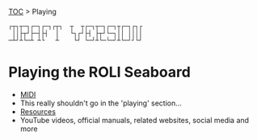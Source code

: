 [TOC](../README.md) > Playing
```
┌┬┐┬─┐┌─┐┌─┐┌┬┐  ┬  ┬┌─┐┬─┐┌─┐┬┌─┐┌┐┌
 ││├┬┘├─┤├┤  │   └┐┌┘├┤ ├┬┘└─┐││ ││││
─┴┘┴└─┴ ┴└   ┴    └┘ └─┘┴└─└─┘┴└─┘┘└┘
```

# Playing the ROLI Seaboard

* [MIDI](MIDI.md)
 * This really shouldn't go in the 'playing' section...
* [Resources](resources.md)
 * YouTube videos, official manuals, related websites, social media and more
